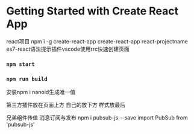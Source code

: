 # Getting Started with Create React App

react项目
npm i -g create-react-app
create-react-app react-projectname
es7-react语法提示插件vscode使用rrc快速创建页面

### `npm start`
### `npm run build`


安装npm i nanoid生成唯一值

第三方插件放在页面上方
自己的放下方
样式放最后

兄弟组件传值
消息订阅与发布
npm i pubsub-js --save
import PubSub from 'pubsub-js'




